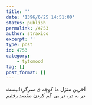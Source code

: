 ```yaml
---
title: ''
date: '1396/6/25 14:51:00'
status: publish
permalink: /4753
author: straxico
excerpt: ''
type: post
id: 4753
category:
    - tytomood
tag: []
post_format: []
---
```

آخرین منزل ما کوچه ی سرگردانیست  
در به در، در پی گم کردن مقصد رفتیم